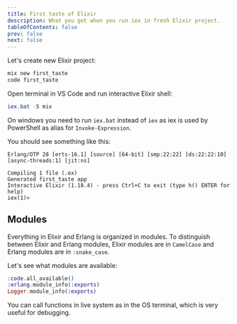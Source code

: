 ```yaml
---
title: First taste of Elixir
description: What you get when you run iex in fresh Elixir project.
tableOfContents: false
prev: false
next: false
---
```


Let's create new Elixir project:

```powershell
mix new first_taste
code first_taste
```

Open terminal in VS Code and run interactive Elixir shell:

```powershell
iex.bat -S mix
```

On windows you need to run `iex.bat` instead of `iex` as iex is used by PowerShell as alias for `Invoke-Expression`.

You should see something like this:

```text
Erlang/OTP 28 [erts-16.1] [source] [64-bit] [smp:22:22] [ds:22:22:10] [async-threads:1] [jit:ns]

Compiling 1 file (.ex)
Generated first_taste app
Interactive Elixir (1.18.4) - press Ctrl+C to exit (type h() ENTER for help)
iex(1)> 
```

## Modules

Everything in Elixir and Erlang is organized in modules.
To distinguish between Elixir and Erlang modules,
Elixir modules are in `CamelCase` and Erlang modules are in `:snake_case`.

Let's see what modules are available:

```elixir
:code.all_available()
:erlang.module_info(:exports)
Logger.module_info(:exports)
```

You can call functions in live system as in the OS terminal,
which is very useful for debugging.
